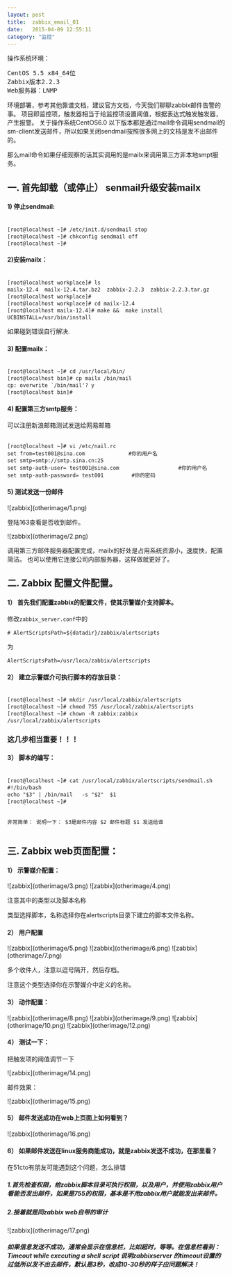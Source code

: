 ```yaml
---
layout: post
title:  zabbix_email_01
date:   2015-04-09 12:55:11
category: "监控"
---
```

<p>操作系统环境：</p>
<pre>CentOS 5.5 x84_64位
Zabbix版本2.2.3
Web服务器：LNMP
</pre>
<p>
环境部署，参考其他靠谱文档，建议官方文档，今天我们聊聊zabbix邮件告警的事。
项目即监控项，触发器相当于给监控项设置阈值，根据表达式触发触发器，产生报警。
关于操作系统CentOS6.0 以下版本都是通过mail命令调用sendmail的sm-client发送邮件，所以如果关闭sendmail按照很多网上的文档是发不出邮件的。
</p>
<p>那么mail命令如果仔细观察的话其实调用的是mailx来调用第三方非本地smpt服务。</p>

<h2>一.   首先卸载（或停止） senmail升级安装mailx</h2>
<h4>1)       停止sendmail:</h4>
<pre><code>
[root@localhost ~]# /etc/init.d/sendmail stop
[root@localhost ~]# chkconfig sendmail off
[root@localhost ~]#
</pre></code>

<h4>2)安装mailx：</h4>
<pre><code>
[root@localhost workplace]# ls
mailx-12.4  mailx-12.4.tar.bz2  zabbix-2.2.3  zabbix-2.2.3.tar.gz
[root@localhost workplace]#
[root@localhost workplace]# cd mailx-12.4
[root@localhost mailx-12.4]# make &&  make install UCBINSTALL=/usr/bin/install
</code></pre>


<p>如果碰到错误自行解决.</p>
<h4>3)       配置mailx：</h4>
<pre><code>
[root@localhost ~]# cd /usr/local/bin/
[root@localhost bin]# cp mailx /bin/mail
cp: overwrite `/bin/mail'? y
[root@localhost bin]#
</code></pre>
<h4>4)       配置第三方smtp服务：</h4>
<p>可以注册新浪邮箱测试发送给网易邮箱</p>
<pre><code>
[root@localhost ~]# vi /etc/nail.rc
set from=test001@sina.com              #你的用户名
set smtp=smtp://smtp.sina.cn:25
set smtp-auth-user= test001@sina.com                   #你的用户名
set smtp-auth-password= test001         #你的密码
</code></pre>
<h4>5)       测试发送一份邮件</h4>
![zabbix](otherimage/1.png)
<p>
登陆163查看是否收到邮件。</p>
![zabbix](otherimage/2.png)
<p>调用第三方邮件服务器配置完成，mailx的好处是占用系统资源小，速度快，配置简洁。
也可以使用它连接公司内部服务器，这样做就更好了。
</p>
<h2>二.   Zabbix 配置文件配置。</h2>
<h4>1）  首先我们配置zabbix的配置文件，使其示警媒介支持脚本。</h4>
修改<code>zabbix_server.conf</code>中的
<pre><code># AlertScriptsPath=${datadir}/zabbix/alertscripts</code></pre>
<p>为</p>
<pre><code>AlertScriptsPath=/usr/loca/zabbix/alertscripts</code></pre>


<h4>2）  建立示警媒介可执行脚本的存放目录：</h4>
<pre><code>
[root@localhost ~]# mkdir /usr/local/zabbix/alertscripts
[root@localhost ~]# chmod 755 /usr/local/zabbix/alertscripts
[root@localhost ~]# chown -R zabbix:zabbix /usr/local/zabbix/alertscripts
</code></pre>
<h3>这几步相当重要！！！</h3>
<h4>3）  脚本的编写：</h4>
<pre><code>
[root@localhost ~]# cat /usr/local/zabbix/alertscripts/sendmail.sh
#!/bin/bash
echo "$3" | /bin/mail   -s "$2"  $1
[root@localhost ~]#

非常简单：
	说明一下：
	$3是邮件内容
	$2 邮件标题
	$1 发送给谁
</code></pre>

<h2>三.   Zabbix  web页面配置：</h2>
<h4>1）  示警媒介配置：</h4>
![zabbix](otherimage/3.png)
![zabbix](otherimage/4.png)
</p>注意其中的类型以及脚本名称</p>
</p>类型选择脚本，名称选择你在alertscripts目录下建立的脚本文件名称。</p>
<h4>2）  用户配置</h4>
![zabbix](otherimage/5.png)
![zabbix](otherimage/6.png)
![zabbix](otherimage/7.png)
<p>多个收件人，注意以逗号隔开，然后存档。</p>
<p>注意这个类型选择你在示警媒介中定义的名称。</p>
<h4>3）  动作配置：</h4>
![zabbix](otherimage/8.png)
![zabbix](otherimage/9.png)
![zabbix](otherimage/10.png)
![zabbix](otherimage/12.png)

<h4>4）  测试一下：</h4>
<p>把触发项的阈值调节一下<p>
![zabbix](otherimage/14.png)
<p>邮件效果：</p>
![zabbix](otherimage/15.png)

<h4>5）  邮件发送成功在web上页面上如何看到？</h4>
![zabbix](otherimage/16.png)
<h4>6）  如果邮件发送在linux服务商能成功，就是zabbix发送不成功，在那里看？</h4>
<p>在51cto有朋友可能遇到这个问题，怎么排错</p>
<h5>1.首先检查权限，给zabbix脚本目录可执行权限，以及用户，并使用zabbix用户看能否发出邮件，如果是755的权限，基本是不用zabbix用户就能发出来邮件。</h5>
<h5>2.接着就是同zabbix web自带的审计</h5>
![zabbix](otherimage/17.png)
<h5>如果信息发送不成功，通常会显示在信息栏，比如超时，等等。在信息栏看到：Timeout while executing a shell script 说明zabbixserver 的timeout设置的过低所以发不出去邮件，默认是3秒，改成10-30秒的样子应问题解决！</h5>
